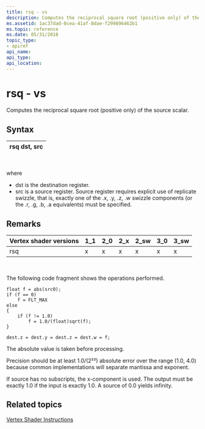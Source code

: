 ```yaml
---
title: rsq - vs
description: Computes the reciprocal square root (positive only) of the source scalar.
ms.assetid: 1ac37dad-0cea-41af-8dae-f299896462b1
ms.topic: reference
ms.date: 05/31/2018
topic_type: 
- apiref
api_name: 
api_type: 
api_location: 
---
```


# rsq - vs

Computes the reciprocal square root (positive only) of the source scalar.

## Syntax



| rsq dst, src |
|--------------|



 

where

-   dst is the destination register.
-   src is a source register. Source register requires explicit use of replicate swizzle, that is, exactly one of the .x, .y, .z, .w swizzle components (or the .r, .g, .b, .a equivalents) must be specified.

## Remarks



| Vertex shader versions | 1\_1 | 2\_0 | 2\_x | 2\_sw | 3\_0 | 3\_sw |
|------------------------|------|------|------|-------|------|-------|
| rsq                    | x    | x    | x    | x     | x    | x     |



 

The following code fragment shows the operations performed.


```
float f = abs(src0);
if (f == 0)
    f = FLT_MAX
else
{
    if (f != 1.0)
        f = 1.0/(float)sqrt(f);
}

dest.z = dest.y = dest.z = dest.w = f;
```



The absolute value is taken before processing.

Precision should be at least 1.0/(2²²) absolute error over the range (1.0, 4.0) because common implementations will separate mantissa and exponent.

If source has no subscripts, the x-component is used. The output must be exactly 1.0 if the input is exactly 1.0. A source of 0.0 yields infinity.

## Related topics

<dl> <dt>

[Vertex Shader Instructions](dx9-graphics-reference-asm-vs-instructions.md)
</dt> </dl>

 

 





